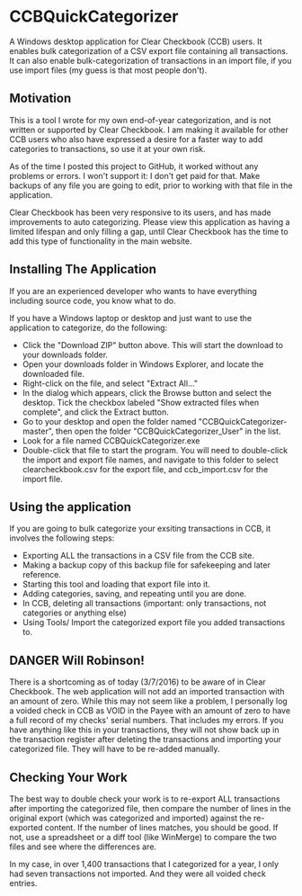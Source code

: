 # CCBQuickCategorizer

A Windows desktop application for Clear Checkbook (CCB) users.  It enables bulk categorization of a CSV export file containing all transactions.  It can also enable bulk-categorization of transactions in an import file, if you use import files (my guess is that most people don't).

## Motivation

This is a tool I wrote for my own end-of-year categorization, and is not written or supported by Clear Checkbook. I am making it available for other CCB users who also have expressed a desire for a faster way to add categories to transactions, so use it at your own risk.

As of the time I posted this project to GitHub, it worked without any problems or errors.  I won't support it: I don't get paid for that.  Make backups of any file you are going to edit, prior to working with that file in the application.

Clear Checkbook has been very responsive to its users, and has made improvements to auto categorizing.  Please view this application as having a limited lifespan and only filling a gap, until Clear Checkbook has the time to add this type of functionality in the main website.

## Installing The Application
If you are an experienced developer who wants to have everything including source code, you know what to do.

If you have a Windows laptop or desktop and just want to use the application to categorize, do the following:
- Click the "Download ZIP" button above.  This will start the download to your downloads folder.
- Open your downloads folder in Windows Explorer, and locate the downloaded file.
- Right-click on the file, and select "Extract All..."
- In the dialog which appears, click the Browse button and select the desktop.  Tick the checkbox labeled "Show extracted files when complete", and click the Extract button.
- Go to your desktop and open the folder named "CCBQuickCategorizer-master", then open the folder "CCBQuickCategorizer_User" in the list.
- Look for a file named CCBQuickCategorizer.exe
- Double-click that file to start the program.  You will need to double-click the import and export file names, and navigate to this folder to select clearcheckbook.csv for the export file, and ccb_import.csv for the import file.

## Using the application
If you are going to bulk categorize your exsiting transactions in CCB, it involves the following steps:
- Exporting ALL the transactions in a CSV file from the CCB site.
- Making a backup copy of this backup file for safekeeping and later reference.
- Starting this tool and loading that export file into it.
- Adding categories, saving, and repeating until you are done.
- In CCB, deleting all transactions (important: only transactions, not categories or anything else)
- Using Tools/ Import the categorized export file you added transactions to.

## DANGER Will Robinson!
There is a shortcoming as of today (3/7/2016) to be aware of in Clear Checkbook. The web application will not add an imported transaction with an amount of zero.  While this may not seem like a problem, I personally log a voided check in CCB as VOID in the Payee with an amount of zero to have a full record of my checks' serial numbers.  That includes my errors. If you have anything like this in your transactions, they will not show back up in the transaction register after deleting the transactions and importing your categorized file.  They will have to be re-added manually.

## Checking Your Work

The best way to double check your work is to re-export ALL transactions after importing the categorized file, then compare the number of lines in the original export (which was categorized and imported) against the re-exported content. If the number of lines matches, you should be good.  If not, use a spreadsheet or a diff tool (like WinMerge) to compare the two files and see where the differences are.

In my case, in over 1,400 transactions that I categorized for a year, I only had seven transactions not imported. And they were all voided check entries.
